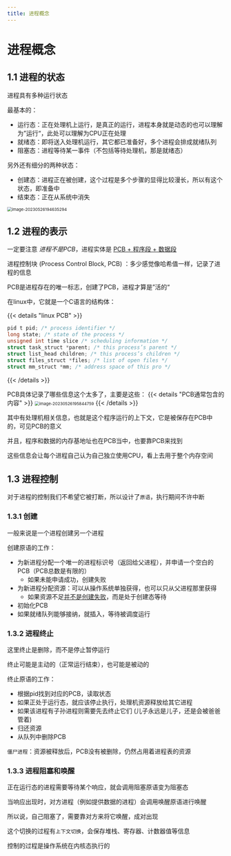 ```yaml
---
title: 进程概念
---
```


# 进程概念

## 1.1 进程的状态

进程具有多种运行状态

最基本的：

- 运行态：正在处理机上运行，是真正的运行，进程本身就是动态的也可以理解为”运行“，此处可以理解为CPU正在处理
- 就绪态：即将送入处理机运行，其它都已准备好，多个进程会排成就绪队列
- 阻塞态：进程等待某一事件（不包括等待处理机，那是就绪态）

另外还有细分的两种状态：

- 创建态：进程正在被创建，这个过程是多个步骤的显得比较漫长，所以有这个状态，即准备中
- 结束态：正在从系统中消失

<img src="https://cdn.jsdelivr.net/gh/zvictorliu/typoraPics@main/img/image-20230526194635294.png" alt="image-20230526194635294" style="zoom:67%;" />

## 1.2 进程的表示

一定要注意 *进程不是PCB*，进程实体是 <u>PCB + 程序段 + 数据段</u>

进程控制块 (Process Control Block, PCB) ：多少感觉像哈希值一样，记录了进程的信息

PCB是进程存在的唯一标志，创建了PCB，进程才算是”活的“

在linux中，它就是一个C语言的结构体：


{{< details "linux PCB"  >}}
```c
pid t pid; /* process identifier */ 
long state; /* state of the process */ 
unsigned int time slice /* scheduling information */
struct task_struct *parent; /* this process’s parent */ 
struct list_head children; /* this process’s children */ 
struct files_struct *files; /* list of open files */ 
struct mm_struct *mm; /* address space of this pro */
```

{{< /details >}}



PCB具体记录了哪些信息这个太多了，主要是这些：
{{< details "PCB通常包含的内容" >}}
<img src="https://cdn.jsdelivr.net/gh/zvictorliu/typoraPics@main/img/image-20230526195844759.png" alt="image-20230526195844759" style="zoom:67%;" />
{{< /details >}}



其中有处理机相关信息，也就是这个程序运行的上下文，它是被保存在PCB中的，可见PCB的意义

并且，程序和数据的内存基地址也在PCB当中，也要靠PCB来找到

这些信息会让每个进程自己认为自己独立使用CPU，看上去用于整个内存空间

## 1.3 进程控制

对于进程的控制我们不希望它被打断，所以设计了`原语`，执行期间不许中断

### 1.3.1 创建

一般来说是一个进程创建另一个进程

创建原语的工作：

- 为新进程分配一个唯一的进程标识号（返回给父进程），并申请一个空白的PCB（PCB总数是有限的）
  - 如果未能申请成功，创建失败
- 为新进程分配资源：可以从操作系统单独获得，也可以只从父进程那里获得
  - 如果资源不足<u>并不是创建失败</u>，而是处于创建态等待
- 初始化PCB
- 如果就绪队列能够接纳，就插入，等待被调度运行

### 1.3.2 进程终止

这里终止是删除，而不是停止暂停运行

终止可能是主动的（正常运行结束），也可能是被动的

终止原语的工作：

- 根据pid找到对应的PCB，读取状态
- 如果正处于运行态，就应该停止执行，处理机资源释放给其它进程
- 如果该进程有子孙进程则需要先去终止它们 (儿子永远是儿子，还是会被爸爸管着)
- 归还资源
- 从队列中删除PCB

`僵尸进程`：资源被释放后，PCB没有被删除，仍然占用着进程表的资源

### 1.3.3 进程阻塞和唤醒

正在运行态的进程需要等待某个响应，就会调用阻塞原语变为阻塞态

当响应出现时，对方进程（例如提供数据的进程）会调用唤醒原语进行唤醒

所以说，自己阻塞了，需要靠对方来将它唤醒，成对出现

这个切换的过程有`上下文切换`，会保存堆栈、寄存器、计数器值等信息



控制的过程是操作系统在内核态执行的

